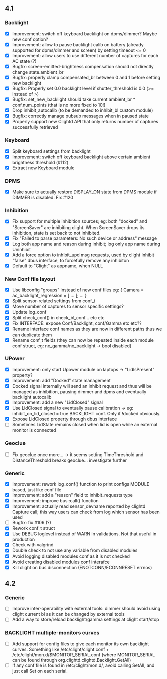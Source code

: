 ## 4.1

### Backlight
- [x] Improvement: switch off keyboard backlight on dpms/dimmer? Maybe new conf option?
- [x] Improvement: allow to pause backlight calib on battery (already supported for dpms/dimmer and screen) by setting timeout <= 0
- [x] Improvement: allow users to use different number of captures for each AC state (?)
- [x] Bugfix: screen-emitted-brightness compensation should not directly change state.ambient_br
- [x] Bugfix: properly clamp compensated_br between 0 and 1 before setting new backlight
- [x] Bugfix: Properly set 0.0 backlight level if shutter_threshold is 0.0 (>= instead of >)
- [x] Bugfix: set_new_backlight should take current ambient_br * conf.num_points (that is no more fixed to 10!)
- [x] Drop inhibit_autocalib (to be demanded to inhibit_bl custom module)
- [x] Bugfix: correctly manage pubsub messages when in paused state
- [x] Properly support new Clightd API that only returns number of captures successfully retrieved

### Keyboard
- [x] Split keyboard settings from backlight
- [x] Improvement: switch off keyboard backlight above certain ambient brightness threshold (#112)
- [x] Extract new Keyboard module

### DPMS
- [x] Make sure to actually restore DISPLAY_ON state from DPMS module if DIMMER is disabled. Fix #120

### Inhibition
- [x] Fix support for multiple inhibition sources; eg: both "docked" and "ScreenSaver" are inhibiting clight. When ScreenSaver drops its inhibition, state is set back to not inhibited.
- [x] Fix "Failed to parse parameters: No such device or address" message
- [x] Log both app name and reason during inhibit; log only app name during Uninhibit
- [x] Add a force option to inhibit_upd msg requests, used by clight Inhibit "false" dbus interface, to forcefully remove any inhibiton
- [x] Default to "Clight" as appname, when NULL

### New Conf file layout
- [x] Use libconfig "groups" instead of new conf files eg: { Camera = ac_backlight_regression = [ ... ]; ... }
- [x] Split sensor-related settings from conf_t
- [x] Move number of captures to sensor specific settings?
- [x] Update log_conf
- [x] Split check_conf() in check_bl_conf... etc etc
- [x] Fix INTERFACE: expose Conf/Backlight, conf/Gamma etc etc??
- [x] Rename interface conf names as they are now in different paths thus we can duplicate them
- [x] Rename conf_t fields (they can now be repeated inside each module conf struct, eg: no_gamma/no_backlight -> bool disabled)

### UPower
- [x] Improvement: only start Upower module on laptops -> "LidIsPresent" property?
- [x] Improvement: add "Docked" state management
- [x] Docked signal internally will send an inhibit request and thus will be managed as inhibition, pausing dimmer and dpms and eventually backlight autocalib
- [x] Improvement: add a new "LidClosed" signal 
- [x] Use LidClosed signal to eventually pause calibration -> eg: inhibit_on_lid_closed = true BACKLIGHT conf. Only if !docked obviously. 
- [x] Expose LidClosed property through dbus interface
- [ ] Sometimes LidState remains closed when lid is open while an external monitor is connected

### Geoclue
- [ ] Fix geoclue once more... -> it seems setting TimeThreshold and DistanceThreshold breaks geoclue... investigate further

### Generic
- [x] Improvement: rework log_conf() function to print configs MODULE based, just like conf file
- [x] Improvement: add a "reason" field to inhibit_requests type
- [x] Improvement: improve bus::call() function
- [x] Improvement: actually read sensor_devname reported by clightd Capture call; this way users can check from log which sensor has been used
- [ ] Bugfix: fix #106 (?)
- [x] Rework conf_t struct
- [x] Use DEBUG loglevel instead of WARN in validations. Not that useful in production
- [x] Check with valgrind
- [x] Double check to not use any variable from disabled modules
- [x] Avoid logging disabled modules conf as it is not checked
- [x] Avoid creating disabled modules conf interafce
- [x] Kill clight on bus disconnection (ENOTCONN/ECONNRESET errnos)

## 4.2

### Generic
- [ ] Improve inter-operability with external tools: dimmer should avoid using clight current bl as it can be changed by external tools
- [ ] Add a way to store/reload backlight/gamma settings at clight start/stop

### BACKLIGHT multiple-monitors curves
- [ ] Add support for config files to give each monitor its own backlight curves. Something like /etc/clight/clight.conf + /etc/clight/mon.d/$MONITOR_SERIAL.conf (where MONITOR_SERIAL can be found through org.clightd.clightd.Backlight.GetAll)
- [ ] If any conf file is found in /etc/clight/mon.d/, avoid calling SetAll, and just call Set on each serial.
